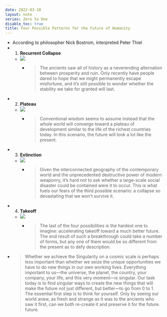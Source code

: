 ```yaml
---
date: 2022-03-10
layout: note
series: Zero to One
disable_toc: true
title: Four Possible Patterns for the Future of Humanity
---
```


- According to philosopher Nick Bostrom, interpreted Peter Thiel
- 1. **Recurrent Collapse**
    - ![](https://firebasestorage.googleapis.com/v0/b/firescript-577a2.appspot.com/o/imgs%2Fapp%2FVitecek%2F_hY6JSz8ZS.png?alt=media&token=6a52519e-8b8e-4254-9c76-f1770498b0b4)
        - > The ancients saw all of history as a neverending alternation between prosperity and ruin. Only recently have people dared to hope that we might permanently escape misfortune, and it’s still possible to wonder whether the stability we take for granted will last.
- 2. **Plateau**
    - ![](https://firebasestorage.googleapis.com/v0/b/firescript-577a2.appspot.com/o/imgs%2Fapp%2FVitecek%2FY_LpkyrODL.png?alt=media&token=500e30cc-1fe6-48f7-8d04-540c5afa8c11)
        - > Conventional wisdom seems to assume instead that the whole world will converge toward a plateau of development similar to the life of the richest countries today. In this scenario, the future will look a lot like the present.
- 3. **Extinction**
    - ![](https://firebasestorage.googleapis.com/v0/b/firescript-577a2.appspot.com/o/imgs%2Fapp%2FVitecek%2F12UbzkWF3R.png?alt=media&token=21596892-c159-4725-b9f1-7439545e7af1)
        - > Given the interconnected geography of the contemporary world and the unprecedented destructive power of modern weaponry, it’s hard not to ask whether a large-scale social disaster could be contained were it to occur. This is what fuels our fears of the third possible scenario: a collapse so devastating that we won’t survive it.
- 4. **Takeoff**
    - ![](https://firebasestorage.googleapis.com/v0/b/firescript-577a2.appspot.com/o/imgs%2Fapp%2FVitecek%2FfZW5bjf-Dh.png?alt=media&token=9ff4e750-deba-43bb-a5b1-8ac270dc70a0)
        - > The last of the four possibilities is the hardest one to imagine: accelerating takeoff toward a much better future. The end result of such a breakthrough could take a number of forms, but any one of them would be so different from the present as to defy description.
- > Whether we achieve the Singularity on a cosmic scale is perhaps less important than whether we seize the unique opportunities we have to do new things in our own working lives. Everything important to us—the universe, the planet, the country, your company, your life, and this very moment—is singular. Our task today is to find singular ways to create the new things that will make the future not just different, but better—to go from 0 to 1. The essential first step is to think for yourself. Only by seeing our world anew, as fresh and strange as it was to the ancients who saw it first, can we both re-create it and preserve it for the future.
future.